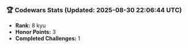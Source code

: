 ### 🏆 Codewars Stats (Updated: 2025-08-30 22:06:44 UTC)

- **Rank:** 8 kyu
- **Honor Points:** 3
- **Completed Challenges:** 1
